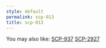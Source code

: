 ```yaml
---
style: default
permalink: scp-013
title: scp-013
---
```

You may also like:
[SCP-937](http://scp-wiki.net/scp-937)
[SCP-2927](http://scp-wiki.net/scp-2927)